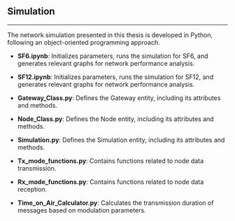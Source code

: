 ## Simulation
---

The network simulation presented in this thesis is developed in Python, following an object-oriented programming approach.

* **SF6.ipynb**: Initializes parameters, runs the simulation for SF6, and generates relevant graphs for network performance analysis.

* **SF12.ipynb**: Initializes parameters, runs the simulation for SF12, and generates relevant graphs for network performance analysis.

* **Gateway\_Class.py**: Defines the Gateway entity, including its attributes and methods.

* **Node\_Class.py**: Defines the Node entity, including its attributes and methods.

* **Simulation.py**: Defines the Simulation entity, including its attributes and methods.

* **Tx\_mode\_functions.py**: Contains functions related to node data transmission.

* **Rx\_mode\_functions.py**: Contains functions related to node data reception.

* **Time\_on\_Air\_Calculator.py**: Calculates the transmission duration of messages based on modulation parameters.


